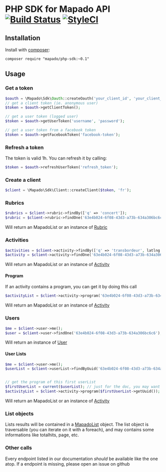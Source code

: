 PHP SDK for Mapado API [![Build Status](https://travis-ci.org/mapado/php-sdk.svg?branch=master)](https://travis-ci.org/mapado/php-sdk) [![StyleCI](https://styleci.io/repos/28038267/shield)](https://styleci.io/repos/28038267)
=======

## Installation
Install with [composer](http://getcomposer.org):
```
composer require "mapado/php-sdk:~0.1"
```

## Usage

### Get a token
```php
$oauth = \Mapado\Sdk\Oauth::createOauth('your_client_id', 'your_client_secret');
// get a client token (ie. anonymous user)
$token = $oauth->getClientToken();

// get a user token (logged user)
$token = $oauth->getUserToken('username', 'password');

// get a user token from a facebook token
$token = $oauth->getFacebookToken('facebook-token');
```

### Refresh a token
The token is valid 1h. You can refresh it by calling:
```php
$token = $oauth->refreshUserToken('refresh_token');
```

### Create a client
```php
$client = \Mapado\Sdk\Client::createClient($token, 'fr');
```

### Rubrics
```php
$rubrics = $client->rubric->findBy(['q' => 'concert']);
$rubric = $client->rubric->findOne('63e4b024-6f08-43d3-a73b-634a306bc6c6');
```
Will return an MapadoList or an instance of [Rubric](https://github.com/mapado/php-sdk/blob/master/src/Model/Rubric.php)

### Activities
```php
$activities = $client->activity->findBy(['q' => 'transbordeur', latlng => '45.468,4.263']);
$activity = $client->activity->findOne('63e4b024-6f08-43d3-a73b-634a306bc6c6');
```
Will return an MapadoList or an instance of [Activity](https://github.com/mapado/php-sdk/blob/master/src/Model/Activity.php)

#### Program
If an activity contains a program, you can get it by doing this call
```php
$activityList = $client->activity->program('63e4b024-6f08-43d3-a73b-634a306bc6c6');
```
Will return an MapadoList or an instance of [Activity](https://github.com/mapado/php-sdk/blob/master/src/Model/Activity.php)

### Users
```php
$me = $client->user->me();
$user = $client->user->findOne('63e4b024-6f08-43d3-a73b-634a306bc6c6');
```
Will return an instance of [User](https://github.com/mapado/php-sdk/blob/master/src/Model/User.php)

#### User Lists
```php
$me = $client->user->me();
$userList = $client->userList->findByUuid('63e4b024-6f08-43d3-a73b-634a306bc6c6');


// get the program of this first userList
$firstUserList = current($userList); // just for the doc, you may want a more clever logic
$activityList = $client->activity->program($firstUserList->getUuid());
```
Will return an MapadoList or an instance of [Activity](https://github.com/mapado/php-sdk/blob/master/src/Model/Activity.php)

### List objects
Lists results will be contained in a [MapadoList](https://github.com/mapado/php-sdk/blob/master/src/Model/MapadoList.php) object.
The list object is traversable (you can iterate on it with a foreach),
and may contains some informations like totalhits, page, etc.


### Other calls
Every endpoint listed in our documentation *should* be available like the one atop.
If a endpoint is missing, please open an issue on github
